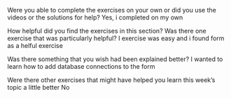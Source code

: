 Were you able to complete the exercises on your own or did you use the videos or the solutions for help?
Yes, i completed on my own

How helpful did you find the exercises in this section? Was there one exercise that was particularly helpful?
I exercise was easy and i found form as a helful exercise

Was there something that you wish had been explained better?
I wanted to learn how to add database connections to the form

Were there other exercises that might have helped you learn this week’s topic a little better
No
